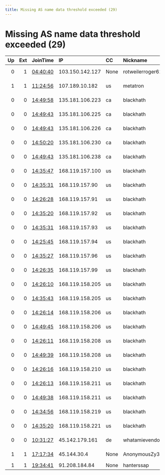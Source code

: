```yaml
---
title: Missing AS name data threshold exceeded (29)
---
```


# Missing AS name data threshold exceeded (29)

|   Up |   Ext | JoinTime                                                                                            | IP              | CC   | Nickname            |   ORp |   Dirp | Version    | Contact                      | OS    |   eFamMembers |
|-----:|------:|:----------------------------------------------------------------------------------------------------|:----------------|:-----|:--------------------|------:|-------:|:-----------|:-----------------------------|:------|--------------:|
|    0 |     1 | [04:40:40](https://metrics.torproject.org/rs.html#details/4EE541F5EDAAE46D31DA0635DAA380C78DF905E3) | 103.150.142.127 | None | rotweilerroger616   |  9001 |   9030 | 0.4.4.5    | Email &lt;photonproton07@pr  | Linux |             1 |
|    1 |     1 | [11:24:56](https://metrics.torproject.org/rs.html#details/E380D6F4C4C3E5DD1C4DE9DF1F1EEC4364E1BE03) | 107.189.10.182  | us   | metatron            |  9001 |      0 | 0.4.4.5    | hello at metatrongroup do    | Linux |            19 |
|    0 |     0 | [14:49:58](https://metrics.torproject.org/rs.html#details/AB62FE3C790E07A6C48C22F274781047FCCC1EF9) | 135.181.106.223 | ca   | blackhath           |  9001 |   9030 | 0.4.4.5    | onion at blackhatch dot i    | Linux |             1 |
|    0 |     0 | [14:49:43](https://metrics.torproject.org/rs.html#details/2CE5727A00DA6BE27CCDDAE5E3D2EE8669ACD6C2) | 135.181.106.225 | ca   | blackhath           |  9001 |   9030 | 0.4.4.5    | onion at blackhatch dot i    | Linux |             1 |
|    0 |     0 | [14:49:43](https://metrics.torproject.org/rs.html#details/CA7C27AA3BAE5438273CCD7A8A28F5011264B62D) | 135.181.106.226 | ca   | blackhath           |  9001 |   9030 | 0.4.4.5    | onion at blackhatch dot i    | Linux |             1 |
|    0 |     0 | [14:50:20](https://metrics.torproject.org/rs.html#details/8C26B0B9B314646F3E4E4E0283F408A8F963D078) | 135.181.106.230 | ca   | blackhath           |  9001 |   9030 | 0.4.4.5    | onion at blackhatch dot i    | Linux |             1 |
|    0 |     0 | [14:49:43](https://metrics.torproject.org/rs.html#details/DF62636BF71D6DB12F0C1EED7EEB1D36A6833645) | 135.181.106.238 | ca   | blackhath           |  9001 |   9030 | 0.4.4.5    | onion at blackhatch dot i    | Linux |             1 |
|    0 |     0 | [14:35:47](https://metrics.torproject.org/rs.html#details/FCF09328CD70C73B1757A208C9DFBB846CDCA83C) | 168.119.157.100 | us   | blackhath           |  9001 |   9030 | 0.4.4.5    | onion at blackhatch dot i    | Linux |             1 |
|    0 |     0 | [14:35:31](https://metrics.torproject.org/rs.html#details/6BD8D7960CF73B5A6398EA859FDDCCC87BBFE306) | 168.119.157.90  | us   | blackhath           |  9001 |   9030 | 0.4.4.5    | onion at blackhatch dot i    | Linux |             1 |
|    0 |     0 | [14:26:28](https://metrics.torproject.org/rs.html#details/D153C473CE510FE6EC0018E2CAF761557E797D2F) | 168.119.157.91  | us   | blackhath           |  9001 |   9030 | 0.4.4.5    | onion at blackhatch dot i    | Linux |             1 |
|    0 |     0 | [14:35:20](https://metrics.torproject.org/rs.html#details/2C2100EBC924C9B37A7821CDA08852B39DCF9E36) | 168.119.157.92  | us   | blackhath           |  9001 |   9030 | 0.4.4.5    | onion at blackhatch dot i    | Linux |             1 |
|    0 |     0 | [14:35:31](https://metrics.torproject.org/rs.html#details/6857F2E4A53B97564DD66519B09678594DBB9AE9) | 168.119.157.93  | us   | blackhath           |  9001 |   9030 | 0.4.4.5    | onion at blackhatch dot i    | Linux |             1 |
|    0 |     0 | [14:25:45](https://metrics.torproject.org/rs.html#details/DBA2BB962C40DCD7361FE5242899F593F7C98936) | 168.119.157.94  | us   | blackhath           |  9001 |   9030 | 0.4.4.5    | onion at blackhatch dot i    | Linux |             1 |
|    0 |     0 | [14:35:27](https://metrics.torproject.org/rs.html#details/D8452194238E1C1CFD84BE55898938867DD1D2A6) | 168.119.157.96  | us   | blackhath           |  9001 |   9030 | 0.4.4.5    | onion at blackhatch dot i    | Linux |             1 |
|    0 |     0 | [14:26:35](https://metrics.torproject.org/rs.html#details/D4CECAAC3A0B5D5C7C1D559E31B74AD0E457E949) | 168.119.157.99  | us   | blackhath           |  9001 |   9030 | 0.4.4.5    | onion at blackhatch dot i    | Linux |             1 |
|    0 |     0 | [14:26:10](https://metrics.torproject.org/rs.html#details/61604614E4C547B4CF0608BC17C9A464B50613E8) | 168.119.158.205 | us   | blackhath           |  9001 |   9030 | 0.4.4.5    | onion at blackhatch dot i    | Linux |             1 |
|    0 |     0 | [14:35:43](https://metrics.torproject.org/rs.html#details/FA6BF214081FBC6A37F444272805EFA64F0B96B9) | 168.119.158.205 | us   | blackhath           |  9001 |   9030 | 0.4.4.5    | onion at blackhatch dot i    | Linux |             1 |
|    0 |     0 | [14:26:14](https://metrics.torproject.org/rs.html#details/3B5EE7B87F4229B8833FCE78D0D24012F09EFD51) | 168.119.158.206 | us   | blackhath           |  9001 |   9030 | 0.4.4.5    | onion at blackhatch dot i    | Linux |             1 |
|    0 |     0 | [14:49:45](https://metrics.torproject.org/rs.html#details/6BB1840BC9D31AE2F7560976E92FEA53021728F2) | 168.119.158.206 | us   | blackhath           |  9001 |   9030 | 0.4.4.5    | onion at blackhatch dot i    | Linux |             1 |
|    0 |     0 | [14:26:11](https://metrics.torproject.org/rs.html#details/F5864CC1D995ADB1B7E61FE7037977EC718B3891) | 168.119.158.208 | us   | blackhath           |  9001 |   9030 | 0.4.4.5    | onion at blackhatch dot i    | Linux |             1 |
|    0 |     0 | [14:49:39](https://metrics.torproject.org/rs.html#details/28DBD2537F37DCF497EEC6637DE112CEEDE5DFFB) | 168.119.158.208 | us   | blackhath           |  9001 |   9030 | 0.4.4.5    | onion at blackhatch dot i    | Linux |             1 |
|    0 |     0 | [14:26:16](https://metrics.torproject.org/rs.html#details/88078F3924BC245DB20EC7016A0505A2F9E667DD) | 168.119.158.210 | us   | blackhath           |  9001 |   9030 | 0.4.4.5    | onion at blackhatch dot i    | Linux |             1 |
|    0 |     0 | [14:26:13](https://metrics.torproject.org/rs.html#details/CFB89DFBB6871C264F0B23FF4333B2841B53DAF5) | 168.119.158.211 | us   | blackhath           |  9001 |   9030 | 0.4.4.5    | onion at blackhatch dot i    | Linux |             1 |
|    0 |     0 | [14:49:38](https://metrics.torproject.org/rs.html#details/58375016942C6CD4671222A833333B56B1EE90F6) | 168.119.158.211 | us   | blackhath           |  9001 |   9030 | 0.4.4.5    | onion at blackhatch dot i    | Linux |             1 |
|    0 |     0 | [14:34:56](https://metrics.torproject.org/rs.html#details/080A012256AFACA8D541FB043B89A79C45920249) | 168.119.158.219 | us   | blackhath           |  9001 |   9030 | 0.4.4.5    | onion at blackhatch dot i    | Linux |             1 |
|    0 |     0 | [14:35:20](https://metrics.torproject.org/rs.html#details/407D73E3659767E3BC3AA21062F9130BDAED9FED) | 168.119.158.221 | us   | blackhath           |  9001 |   9030 | 0.4.4.5    | onion at blackhatch dot i    | Linux |             1 |
|    0 |     0 | [10:31:27](https://metrics.torproject.org/rs.html#details/E19FF0E121BEE98E9D68F9737E4B1DC912256D90) | 45.142.179.161  | de   | whatamievendoing681 | 39529 |      0 | 0.4.4.4-rc | its105127 &lt;its105127@fh-w | Linux |             1 |
|    1 |     1 | [17:17:34](https://metrics.torproject.org/rs.html#details/257043F728C91263218289275847AFF985EC3E4B) | 45.144.30.4     | None | AnonymousZy3        |  9001 |      0 | 0.4.4.5    | anonymous-zy@protonmail.c    | Linux |             3 |
|    1 |     1 | [19:34:41](https://metrics.torproject.org/rs.html#details/AA898D8DE62E59E6E7855A2BD3CE289E30C60A28) | 91.208.184.84   | None | hanterssap          |  9001 |      0 | 0.3.5.10   | None                         | Linux |             1 |
